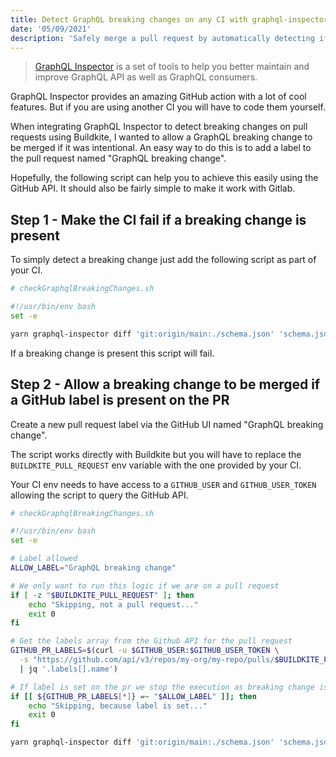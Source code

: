 ```yaml
---
title: Detect GraphQL breaking changes on any CI with graphql-inspector
date: '05/09/2021'
description: 'Safely merge a pull request by automatically detecting if a breaking change is present'
---
```


> [GraphQL Inspector](https://graphql-inspector.com) is a set of tools to help you better maintain and improve GraphQL API as well as GraphQL consumers.

GraphQL Inspector provides an amazing GitHub action with a lot of cool features. But if you are using another CI you will have to code them yourself.

When integrating GraphQL Inspector to detect breaking changes on pull requests using Buildkite, I wanted to allow a GraphQL breaking change to be merged if it was intentional. An easy way to do this is to add a label to the pull request named "GraphQL breaking change".

Hopefully, the following script can help you to achieve this easily using the GitHub API. It should also be fairly simple to make it work with Gitlab.

## Step 1 - Make the CI fail if a breaking change is present

To simply detect a breaking change just add the following script as part of your CI.

```sh
# checkGraphqlBreakingChanges.sh

#!/usr/bin/env bash
set -e

yarn graphql-inspector diff 'git:origin/main:./schema.json' 'schema.json'
```

If a breaking change is present this script will fail.

## Step 2 - Allow a breaking change to be merged if a GitHub label is present on the PR

Create a new pull request label via the GitHub UI named "GraphQL breaking change".

The script works directly with Buildkite but you will have to replace the `BUILDKITE_PULL_REQUEST` env variable with the one provided by your CI.

Your CI env needs to have access to a `GITHUB_USER` and `GITHUB_USER_TOKEN` allowing the script to query the GitHub API.

```sh
# checkGraphqlBreakingChanges.sh

#!/usr/bin/env bash
set -e

# Label allowed
ALLOW_LABEL="GraphQL breaking change"

# We only want to run this logic if we are on a pull request
if [ -z "$BUILDKITE_PULL_REQUEST" ]; then
    echo "Skipping, not a pull request..."
    exit 0
fi

# Get the labels array from the Github API for the pull request
GITHUB_PR_LABELS=$(curl -u $GITHUB_USER:$GITHUB_USER_TOKEN \
  -s "https://github.com/api/v3/repos/my-org/my-repo/pulls/$BUILDKITE_PULL_REQUEST" \
  | jq '.labels[].name')

# If label is set on the pr we stop the execution as breaking change is intentional
if [[ ${GITHUB_PR_LABELS[*]} =~ "$ALLOW_LABEL" ]]; then
    echo "Skipping, because label is set..."
    exit 0
fi

yarn graphql-inspector diff 'git:origin/main:./schema.json' 'schema.json'
```
